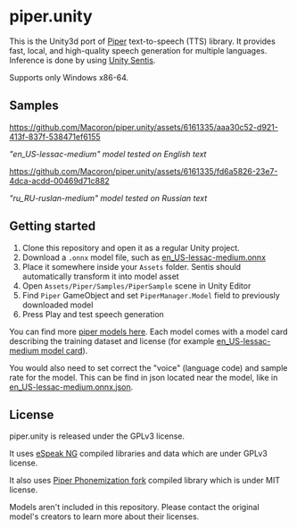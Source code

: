 # piper.unity

This is the Unity3d port of [Piper](https://github.com/rhasspy/piper) text-to-speech (TTS) library. It provides fast, local, and high-quality speech generation for multiple languages. Inference is done by using [Unity Sentis](https://docs.unity3d.com/Packages/com.unity.sentis@latest).

Supports only Windows x86-64.

## Samples

https://github.com/Macoron/piper.unity/assets/6161335/aaa30c52-d921-413f-837f-538471ef6155

*"en_US-lessac-medium" model tested on English text*

https://github.com/Macoron/piper.unity/assets/6161335/fd6a5826-23e7-4dca-acdd-00469d71c882

*"ru_RU-ruslan-medium" model tested on Russian text*

## Getting started

1. Clone this repository and open it as a regular Unity project.
2. Download a `.onnx` model file, such as [en_US-lessac-medium.onnx](https://huggingface.co/rhasspy/piper-voices/resolve/v1.0.0/en/en_US/lessac/medium/en_US-lessac-medium.onnx)
3. Place it somewhere inside your `Assets` folder. Sentis should automatically transform it into model asset
4. Open `Assets/Piper/Samples/PiperSample` scene in Unity Editor
5. Find `Piper` GameObject and set `PiperManager.Model` field to previously downloaded model 
6. Press Play and test speech generation

You can find more [piper models here](https://huggingface.co/rhasspy/piper-voices). Each model comes with a model card describing the training dataset and license (for example [en_US-lessac-medium model card](https://huggingface.co/rhasspy/piper-voices/resolve/v1.0.0/en/en_US/lessac/medium/MODEL_CARD)). 

You would also need to set correct the  "voice" (language code) and sample rate for the model. This can be find in json located near the model, like in [en_US-lessac-medium.onnx.json](https://huggingface.co/rhasspy/piper-voices/resolve/v1.0.0/en/en_US/lessac/medium/en_US-lessac-medium.onnx.json).

## License

piper.unity is released under the GPLv3 license.

It uses [eSpeak NG](https://github.com/espeak-ng/espeak-ng) compiled libraries and data which are under GPLv3 license.

It also uses [Piper Phonemization fork](https://github.com/Macoron/piper-phonemize) compiled library which is under MIT license.

Models aren't included in this repository. Please contact the original model's creators to learn more about their licenses.
